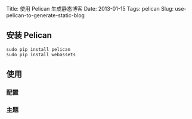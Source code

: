 Title: 使用 Pelican 生成静态博客
Date: 2013-01-15
Tags: pelican
Slug: use-pelican-to-generate-static-blog


## 安装 Pelican

    sudo pip install pelican
    sudo pip install webassets

## 使用

### 配置

### 主题



